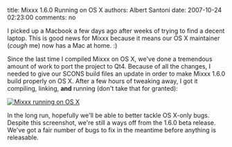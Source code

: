 title: Mixxx 1.6.0 Running on OS X
authors: Albert Santoni
date: 2007-10-24 02:23:00
comments: no

I picked up a Macbook a few days ago after weeks of trying to find a decent laptop.
This is good news for Mixxx because it means our OS X maintainer (*cough* me) now has a Mac at home. :)

Since the last time I compiled Mixxx on OS X, we've done a tremendous amount of work to port the project to Qt4.
Because of all the changes, I needed to give our SCONS build files an update in order to make Mixxx 1.6.0 build properly on OS X.
After a few hours of tweaking away, I got it compiling, linking, **and** running (don't take that for granted):

[![Mixxx running on OS X]({static}/images/news/Picture-3.png)]({static}/images/news/Picture-3.png)

In the long run, hopefully we'll be able to better tackle OS X-only bugs.
Despite this screenshot, we're still a ways off from the 1.6.0 beta release.
We've got a fair number of bugs to fix in the meantime before anything is releasable.
